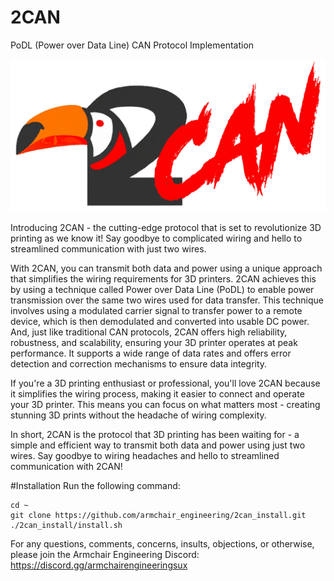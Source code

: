 # 2CAN
PoDL (Power over Data Line) CAN Protocol Implementation


![](images/logo.png)

Introducing 2CAN - the cutting-edge protocol that is set to revolutionize 3D printing as we know it! Say goodbye to complicated wiring and hello to streamlined communication with just two wires.

With 2CAN, you can transmit both data and power using a unique approach that simplifies the wiring requirements for 3D printers. 2CAN achieves this by using a technique called Power over Data Line (PoDL) to enable power transmission over the same two wires used for data transfer. This technique involves using a modulated carrier signal to transfer power to a remote device, which is then demodulated and converted into usable DC power. And, just like traditional CAN protocols, 2CAN offers high reliability, robustness, and scalability, ensuring your 3D printer operates at peak performance. It supports a wide range of data rates and offers error detection and correction mechanisms to ensure data integrity.

If you're a 3D printing enthusiast or professional, you'll love 2CAN because it simplifies the wiring process, making it easier to connect and operate your 3D printer. This means you can focus on what matters most - creating stunning 3D prints without the headache of wiring complexity.

In short, 2CAN is the protocol that 3D printing has been waiting for - a simple and efficient way to transmit both data and power using just two wires. Say goodbye to wiring headaches and hello to streamlined communication with 2CAN!

#Installation
Run the following command:
```shell
cd ~
git clone https://github.com/armchair_engineering/2can_install.git
./2can_install/install.sh
```


For any questions, comments, concerns, insults, objections, or otherwise, please join the Armchair Engineering Discord:
https://discord.gg/armchairengineeringsux